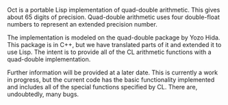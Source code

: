 Oct is a portable Lisp implementation of quad-double arithmetic. This
gives about 65 digits of precision. Quad-double arithmetic uses four
double-float numbers to represent an extended precision number.

The implementation is modeled on the quad-double package by Yozo
Hida. This package is in C++, but we have translated parts of it and
extended it to use Lisp. The intent is to provide all of the CL
arithmetic functions with a quad-double implementation.

Further information will be provided at a later date. This is
currently a work in progress, but the current code has the basic
functionality implemented and includes all of the special functions
specified by CL. There are, undoubtedly, many bugs.
